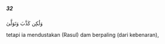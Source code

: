##### 32

<span class="ayah">وَلَٰكِن كَذَّبَ وَتَوَلَّىٰ</span>

<span class="ayah_translation">tetapi ia mendustakan (Rasul) dam berpaling (dari kebenaran),</span>
